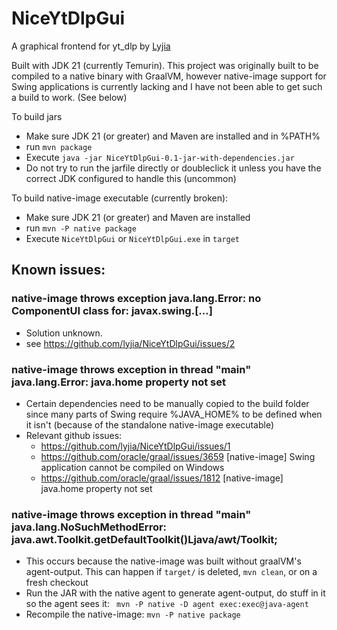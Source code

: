 # NiceYtDlpGui

A graphical frontend for yt_dlp by [Lyjia](http://www.lyjia.us)

Built with JDK 21 (currently Temurin). This project was originally built to be compiled to a native binary with GraalVM, however native-image support for Swing applications is currently lacking and I have not been able to get such a build to work. (See below)

To build jars
 * Make sure JDK 21 (or greater) and Maven are installed and in %PATH%
 * run `mvn package`
 * Execute `java -jar NiceYtDlpGui-0.1-jar-with-dependencies.jar`
 * Do not try to run the jarfile directly or doubleclick it unless you have the correct JDK configured to handle this (uncommon)

To build native-image executable (currently broken):
 * Make sure JDK 21 (or greater) and Maven are installed
 * run `mvn -P native package`
 * Execute `NiceYtDlpGui` or `NiceYtDlpGui.exe` in `target`

## Known issues:

### native-image throws exception java.lang.Error: no ComponentUI class for: javax.swing.[...]

* Solution unknown.
* see https://github.com/lyjia/NiceYtDlpGui/issues/2

### native-image throws exception in thread "main" java.lang.Error: java.home property not set

* Certain dependencies need to be manually copied to the build folder since many parts of Swing require %JAVA_HOME% to be defined when it isn't (because of the standalone native-image executable)
* Relevant github issues:
  * https://github.com/lyjia/NiceYtDlpGui/issues/1
  * https://github.com/oracle/graal/issues/3659 [native-image] Swing application cannot be compiled on Windows
  * https://github.com/oracle/graal/issues/1812 [native-image] java.home property not set


### native-image throws exception in thread "main" java.lang.NoSuchMethodError: java.awt.Toolkit.getDefaultToolkit()Ljava/awt/Toolkit;

* This occurs because the native-image was built without graalVM's agent-output. This can happen if `target/` is deleted, `mvn clean`, or on a fresh checkout
* Run the JAR with the native agent to generate agent-output, do stuff in it so the agent sees it: ` mvn -P native -D agent exec:exec@java-agent`
* Recompile the native-image: `mvn -P native package`
